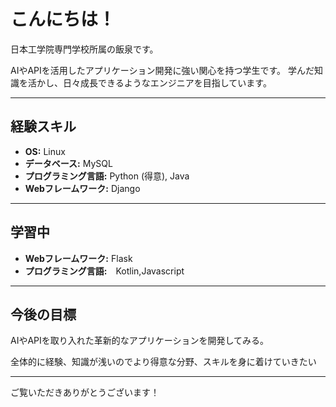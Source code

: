 # こんにちは！

日本工学院専門学校所属の飯泉です。

AIやAPIを活用したアプリケーション開発に強い関心を持つ学生です。
学んだ知識を活かし、日々成長できるようなエンジニアを目指しています。

---

## 経験スキル

* **OS:** Linux
* **データベース:** MySQL
* **プログラミング言語:** Python (得意), Java
* **Webフレームワーク:** Django
---

## 学習中

* **Webフレームワーク:** Flask
* **プログラミング言語:**　Kotlin,Javascript

---

## 今後の目標

AIやAPIを取り入れた革新的なアプリケーションを開発してみる。

全体的に経験、知識が浅いのでより得意な分野、スキルを身に着けていきたい

---

ご覧いただきありがとうございます！
